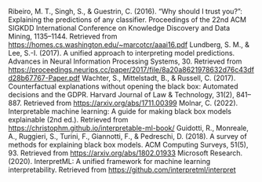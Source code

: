 Ribeiro, M. T., Singh, S., & Guestrin, C. (2016). “Why should I trust you?”: Explaining the predictions of any classifier. Proceedings of the 22nd ACM SIGKDD International Conference on Knowledge Discovery and Data Mining, 1135–1144. Retrieved from https://homes.cs.washington.edu/~marcotcr/aaai16.pdf
Lundberg, S. M., & Lee, S.-I. (2017). A unified approach to interpreting model predictions. Advances in Neural Information Processing Systems, 30. Retrieved from https://proceedings.neurips.cc/paper/2017/file/8a20a8621978632d76c43dfd28b67767-Paper.pdf
Wachter, S., Mittelstadt, B., & Russell, C. (2017). Counterfactual explanations without opening the black box: Automated decisions and the GDPR. Harvard Journal of Law & Technology, 31(2), 841–887. Retrieved from https://arxiv.org/abs/1711.00399
Molnar, C. (2022). Interpretable machine learning: A guide for making black box models explainable (2nd ed.). Retrieved from https://christophm.github.io/interpretable-ml-book/
Guidotti, R., Monreale, A., Ruggieri, S., Turini, F., Giannotti, F., & Pedreschi, D. (2018). A survey of methods for explaining black box models. ACM Computing Surveys, 51(5), 93. Retrieved from https://arxiv.org/abs/1802.01933
Microsoft Research. (2020). InterpretML: A unified framework for machine learning interpretability. Retrieved from https://github.com/interpretml/interpret
